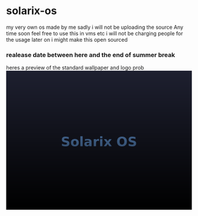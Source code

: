 # solarix-os
my very own os made by me sadly i will not be uploading the source Any time soon feel free to use this in vms etc i will not be charging people for the usage later on i might make this open sourced 


### realease date between here and the end of summer break 

 heres a preview of the standard wallpaper and logo prob
 ![img](solarix_wallpaper.png)
